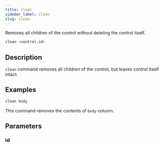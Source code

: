 ```yaml
---
title: Clean
sidebar_label: Clean
slug: clean
---
```


Removes all children of the control without deleting the control itself.

```bash
clean <control-id>
```

## Description

`clean` command removes all children of the control, but leaves control itself intact.

## Examples

```bash
clean body
```

This command removes the contents of `body` column.

## Parameters

### id
